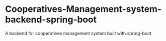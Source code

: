 # Cooperatives-Management-system-backend-spring-boot

A backend for cooperatives management system built with spring-boot 
